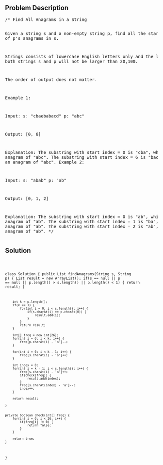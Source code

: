 <!--
<style>
  body { font-family: Arial, sans-serif; }
  .container { max-width: 100%; margin: auto; padding: 20px; }
  .comment-block { background-color: #f9f9f9; padding: 10px; border-left: 5px solid #ccc; max-width: 50%; margin: auto;}
  .code-block { background-color: #f4f4f4; padding: 10px; border: 1px solid #ddd; }
</style>
-->

<div class='container'>
<h2>Problem Description</h2>
<div class='comment-block'>
<pre>
/* Find All Anagrams in a String

Given a string s and a non-empty string p, find all the start indices of p's anagrams in s.

Strings consists of lowercase English letters only and the length of both strings s and p will not be larger than 20,100.

The order of output does not matter.

Example 1:

Input:
s: "cbaebabacd" p: "abc"

Output:
[0, 6]

Explanation:
The substring with start index = 0 is "cba", which is an anagram of "abc".
The substring with start index = 6 is "bac", which is an anagram of "abc".
Example 2:

Input:
s: "abab" p: "ab"

Output:
[0, 1, 2]

Explanation:
The substring with start index = 0 is "ab", which is an anagram of "ab".
The substring with start index = 1 is "ba", which is an anagram of "ab".
The substring with start index = 2 is "ab", which is an anagram of "ab".
*/
</pre>
</div>

<h2>Solution</h2>
<div class='code-block'>
<pre><code class='language-java'>

class Solution {
    public List<Integer> findAnagrams(String s, String p) {
        List<Integer> result = new ArrayList<Integer>();
        if(s == null || p == null || p.length() > s.length() || p.length() < 1) {
            return result;
        }
        
        int k = p.length();
        if(k == 1) {
            for(int i = 0; i < s.length(); i++) {
                if(s.charAt(i) == p.charAt(0)) {
                    result.add(i);
                }
            }
            return result;
        }
        
        int[] freq = new int[26];
        for(int i = 0; i < k; i++) {
            freq[p.charAt(i) - 'a']--;
        }
        
        for(int i = 0; i < k - 1; i++) {
            freq[s.charAt(i) - 'a']++;
        }
        
        int index = 0;
        for(int i = k - 1; i < s.length(); i++) {
            freq[s.charAt(i) - 'a']++;
            if(check(freq)) {
                result.add(index);
            }
            freq[s.charAt(index) - 'a']--;
            index++;
        }
        
        return result;
    
    }
    
    
    private boolean check(int[] freq) {
        for(int i = 0; i < 26; i++) {
            if(freq[i] != 0) {
                return false;
            }
        }
        
        return true;
    }

}</code></pre>
</div>
</div>
